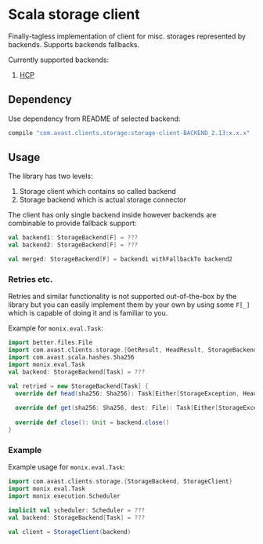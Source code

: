 # Scala storage client

Finally-tagless implementation of client for misc. storages represented by backends. Supports backends fallbacks.

Currently supported backends:
1. [HCP](hcp/README.md)

## Dependency

Use dependency from README of selected backend:

```groovy
compile "com.avast.clients.storage:storage-client-BACKEND_2.13:x.x.x"
```

## Usage

The library has two levels:
1. Storage client which contains so called backend
1. Storage backend which is actual storage connector

The client has only single backend inside however backends are combinable to provide fallback support:

```scala
val backend1: StorageBackend[F] = ???
val backend2: StorageBackend[F] = ???

val merged: StorageBackend[F] = backend1 withFallbackTo backend2
```

### Retries etc.

Retries and similar functionality is not supported out-of-the-box by the library but you can easily implement them by your own by using some
`F[_]` which is capable of doing it and is familiar to you.

Example for `monix.eval.Task`:

```scala
import better.files.File
import com.avast.clients.storage.{GetResult, HeadResult, StorageBackend, StorageException}
import com.avast.scala.hashes.Sha256
import monix.eval.Task
val backend: StorageBackend[Task] = ???

val retried = new StorageBackend[Task] {
  override def head(sha256: Sha256): Task[Either[StorageException, HeadResult]] = backend.head(sha256).onErrorRestart(3)
  
  override def get(sha256: Sha256, dest: File): Task[Either[StorageException, GetResult]] = backend.get(sha256, dest).onErrorRestart(3)
  
  override def close(): Unit = backend.close()
}
```

### Example

Example usage for `monix.eval.Task`:

```scala
import com.avast.clients.storage.{StorageBackend, StorageClient}
import monix.eval.Task
import monix.execution.Scheduler

implicit val scheduler: Scheduler = ???
val backend: StorageBackend[Task] = ???

val client = StorageClient(backend)
```
